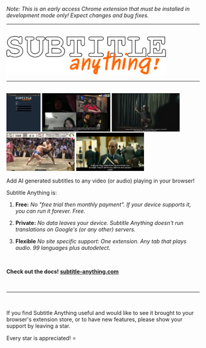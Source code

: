 *Note: This is an early access Chrome extension that must be installed in development mode only! Expect changes and bug fixes.*

<hr />
<br />

<img src="docs/src/assets/logo.svg" height=100 alt="Subtitle Anything!" />

<hr />
<br />

<img src="docs/src/assets/thumbs/subtitle-anything-options.webp" height=100 alt="Options page" />
<img src="docs/src/assets/thumbs/live-call-with-friends.webp" height=100 alt="Demo screenshot, live stream" />
<img src="docs/src/assets/thumbs/pink-pony.webp" height=100 alt="Demo screenshot, music video" />
<img src="docs/src/assets/thumbs/sumo.webp" height=100 alt="Demo screenshot, sports" />
<img src="docs/src/assets/thumbs/salmon-and-potato-salad.webp" height=100 alt="Demo screenshot, movie" />

<br />

Add AI generated subtitles to any video (or audio) playing in your browser!

Subtitle Anything is:

1. **Free:**
*No "free trial then monthly payment". If your device supports it, you can run it forever. Free.*

2. **Private:**
*No data leaves your device. Subtitle Anything doesn't run translations on Google's (or any other) servers.*

3. **Flexible**
*No site specific support: One extension. Any tab that plays audio. 99 languages plus autodetect.*

<br />

**Check out the docs! [subtitle-anything.com](https://www.subtitle-anything.com)**

<br />
<hr />
<br />

If you find Subtitle Anything useful and would like to see it brought to your browser's extension store, or to have new features, please show your support by leaving a star.

Every star is appreciated! ⭐
